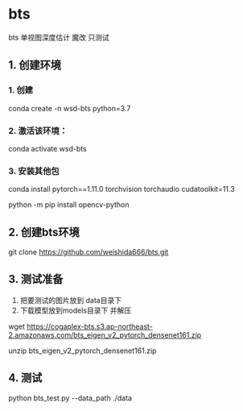 # bts
bts 单视图深度估计 魔改 只测试
## 1. 创建环境
### 1. 创建
  conda create -n wsd-bts python=3.7
### 2. 激活该环境：
  conda activate wsd-bts
### 3. 安装其他包
  conda install pytorch==1.11.0 torchvision torchaudio cudatoolkit=11.3

  python -m pip install opencv-python

## 2. 创建bts环境
  git clone https://github.com/weishida666/bts.git
## 3. 测试准备
  1. 把要测试的图片放到 data目录下
  2. 下载模型放到models目录下 并解压

  wget https://cogaplex-bts.s3.ap-northeast-2.amazonaws.com/bts_eigen_v2_pytorch_densenet161.zip

  unzip bts_eigen_v2_pytorch_densenet161.zip
  
##  4. 测试
python bts_test.py --data_path ./data
